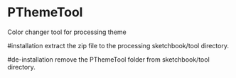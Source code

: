 # PThemeTool
Color changer tool for processing theme

#installation
extract the zip file to the processing sketchbook/tool directory.

#de-installation
remove the PThemeTool folder from sketchbook/tool directory.
